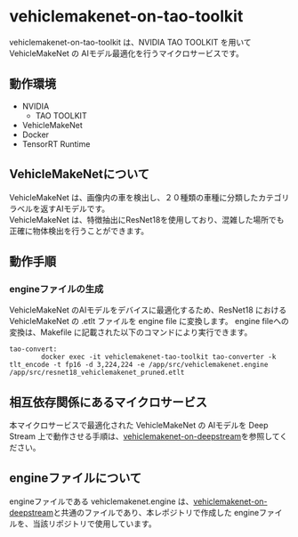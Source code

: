 # vehiclemakenet-on-tao-toolkit
vehiclemakenet-on-tao-toolkit は、NVIDIA TAO TOOLKIT を用いて VehicleMakeNet の AIモデル最適化を行うマイクロサービスです。  

## 動作環境
- NVIDIA 
    - TAO TOOLKIT
- VehicleMakeNet
- Docker
- TensorRT Runtime

## VehicleMakeNetについて
VehicleMakeNet は、画像内の車を検出し、２０種類の車種に分類したカテゴリラベルを返すAIモデルです。  
VehicleMakeNet は、特徴抽出にResNet18を使用しており、混雑した場所でも正確に物体検出を行うことができます。

## 動作手順

### engineファイルの生成
VehicleMakeNet のAIモデルをデバイスに最適化するため、ResNet18 における VehicleMakeNet の .etlt ファイルを engine file に変換します。
engine fileへの変換は、Makefile に記載された以下のコマンドにより実行できます。

```
tao-convert:
        docker exec -it vehiclemakenet-tao-toolkit tao-converter -k tlt_encode -t fp16 -d 3,224,224 -e /app/src/vehiclemakenet.engine /app/src/resnet18_vehiclemakenet_pruned.etlt
```

## 相互依存関係にあるマイクロサービス  
本マイクロサービスで最適化された VehicleMakeNet の AIモデルを Deep Stream 上で動作させる手順は、[vehiclemakenet-on-deepstream](https://github.com/latonaio/vehiclemakenet-on-deepstream)を参照してください。  

## engineファイルについて
engineファイルである vehiclemakenet.engine は、[vehiclemakenet-on-deepstream](https://github.com/latonaio/vehiclemakenet-on-deepstream)と共通のファイルであり、本レポジトリで作成した engineファイルを、当該リポジトリで使用しています。  
